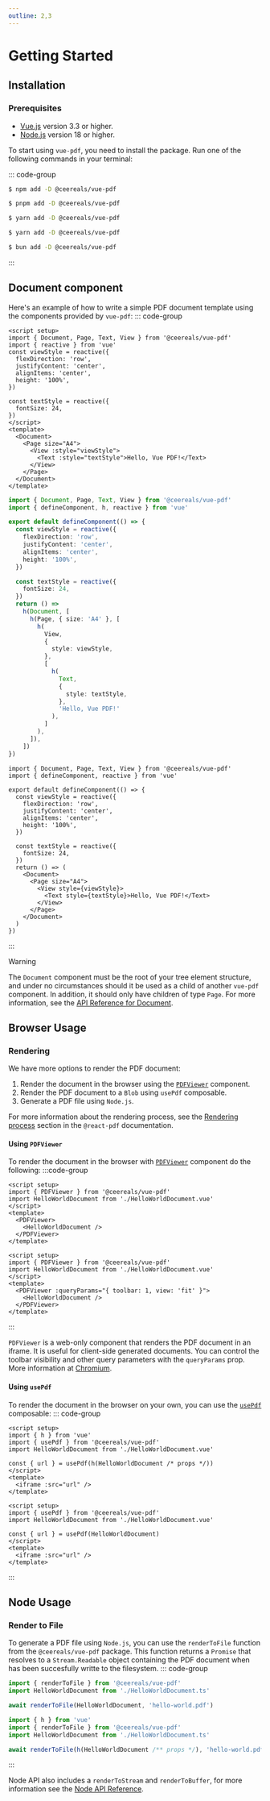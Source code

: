 ```yaml
---
outline: 2,3
---
```


# Getting Started

## Installation

### Prerequisites

- [Vue.js](https://vuejs.org/) version 3.3 or higher.
- [Node.js](https://nodejs.org/) version 18 or higher.

To start using `vue-pdf`, you need to install the package. Run one of the following commands in your terminal:

::: code-group

```sh [npm]
$ npm add -D @ceereals/vue-pdf
```

```sh [pnpm]
$ pnpm add -D @ceereals/vue-pdf
```

```sh [yarn]
$ yarn add -D @ceereals/vue-pdf
```

```sh [yarn (pnp)]
$ yarn add -D @ceereals/vue-pdf
```

```sh [bun]
$ bun add -D @ceereals/vue-pdf
```

:::

## Document component

Here's an example of how to write a simple PDF document template using the components provided by `vue-pdf`:
::: code-group

```vue [HelloWorldDocument.vue]
<script setup>
import { Document, Page, Text, View } from '@ceereals/vue-pdf'
import { reactive } from 'vue'
const viewStyle = reactive({
  flexDirection: 'row',
  justifyContent: 'center',
  alignItems: 'center',
  height: '100%',
})

const textStyle = reactive({
  fontSize: 24,
})
</script>
<template>
  <Document>
    <Page size="A4">
      <View :style="viewStyle">
        <Text :style="textStyle">Hello, Vue PDF!</Text>
      </View>
    </Page>
  </Document>
</template>
```

```ts [HelloWorldDocument.ts]
import { Document, Page, Text, View } from '@ceereals/vue-pdf'
import { defineComponent, h, reactive } from 'vue'

export default defineComponent(() => {
  const viewStyle = reactive({
    flexDirection: 'row',
    justifyContent: 'center',
    alignItems: 'center',
    height: '100%',
  })

  const textStyle = reactive({
    fontSize: 24,
  })
  return () =>
    h(Document, [
      h(Page, { size: 'A4' }, [
        h(
          View,
          {
            style: viewStyle,
          },
          [
            h(
              Text,
              {
                style: textStyle,
              },
              'Hello, Vue PDF!'
            ),
          ]
        ),
      ]),
    ])
})
```

```tsx [HelloWorldDocument.tsx]
import { Document, Page, Text, View } from '@ceereals/vue-pdf'
import { defineComponent, reactive } from 'vue'

export default defineComponent(() => {
  const viewStyle = reactive({
    flexDirection: 'row',
    justifyContent: 'center',
    alignItems: 'center',
    height: '100%',
  })

  const textStyle = reactive({
    fontSize: 24,
  })
  return () => (
    <Document>
      <Page size="A4">
        <View style={viewStyle}>
          <Text style={textStyle}>Hello, Vue PDF!</Text>
        </View>
      </Page>
    </Document>
  )
})
```

:::

> [!WARNING]
> The `Document` component must be the root of your tree element structure, and under no circumstances should it be used as a child of another `vue-pdf` component. In addition, it should only have children of type `Page`. For more information, see the [API Reference for Document](../../reference/components-api#document).

## Browser Usage

### Rendering

We have more options to render the PDF document:

1. Render the document in the browser using the [`PDFViewer`](../../reference/browser-api#pdfviewer) component.
2. Render the PDF document to a `Blob` using `usePdf` composable.
3. Generate a PDF file using `Node.js`.

For more information about the rendering process, see the [Rendering process](https://react-pdf.org/rendering-process) section in the `@react-pdf` documentation.

#### Using `PDFViewer` <Badge type="info" text="component"/>

To render the document in the browser with [`PDFViewer`](../../reference/browser-api#pdfviewer) component do the following:
:::code-group

```vue [MyApp.vue] {6-8}
<script setup>
import { PDFViewer } from '@ceereals/vue-pdf'
import HelloWorldDocument from './HelloWorldDocument.vue'
</script>
<template>
  <PDFViewer>
    <HelloWorldDocument />
  </PDFViewer>
</template>
```

```vue [MyAppWithQueryParams.vue] {6-8}
<script setup>
import { PDFViewer } from '@ceereals/vue-pdf'
import HelloWorldDocument from './HelloWorldDocument.vue'
</script>
<template>
  <PDFViewer :queryParams="{ toolbar: 1, view: 'fit' }">
    <HelloWorldDocument />
  </PDFViewer>
</template>
```

:::

`PDFViewer` is a web-only component that renders the PDF document in an iframe. It is useful for client-side generated documents. You can control the toolbar visibility and other query parameters with the `queryParams` prop. More information at [Chromium](https://github.com/chromium/chromium/blob/3c65076a8f20551b8da4784041ba5f6db096f1c0/chrome/browser/resources/pdf/open_pdf_params_parser.ts#L11).

#### Using `usePdf` <Badge type="info" text="composable"/>

To render the document in the browser on your own, you can use the [`usePdf`](../../reference/browser-api#usepdf) composable:
::: code-group

```vue [MyVueComponent.vue] {6}
<script setup>
import { h } from 'vue'
import { usePdf } from '@ceereals/vue-pdf'
import HelloWorldDocument from './HelloWorldDocument.vue'

const { url } = usePdf(h(HelloWorldDocument /* props */))
</script>
<template>
  <iframe :src="url" />
</template>
```

```vue [MyVueComponent.vue - no render function] {5}
<script setup>
import { usePdf } from '@ceereals/vue-pdf'
import HelloWorldDocument from './HelloWorldDocument.vue'

const { url } = usePdf(HelloWorldDocument)
</script>
<template>
  <iframe :src="url" />
</template>
```

:::

## Node Usage

### Render to File

To generate a PDF file using `Node.js`, you can use the `renderToFile` function from the `@ceereals/vue-pdf` package. This function returns a `Promise` that resolves to a `Stream.Readable` object containing the PDF document when has been succesfully writte to the filesystem.
::: code-group

```js [index.js]
import { renderToFile } from '@ceereals/vue-pdf'
import HelloWorldDocument from './HelloWorldDocument.ts'

await renderToFile(HelloWorldDocument, 'hello-world.pdf')
```

```js [withProps.js]
import { h } from 'vue'
import { renderToFile } from '@ceereals/vue-pdf'
import HelloWorldDocument from './HelloWorldDocument.ts'

await renderToFile(h(HelloWorldDocument /** props */), 'hello-world.pdf')
```

:::

Node API also includes a `renderToStream` and `renderToBuffer`, for more information see the [Node API Reference](../../reference/node-api).
